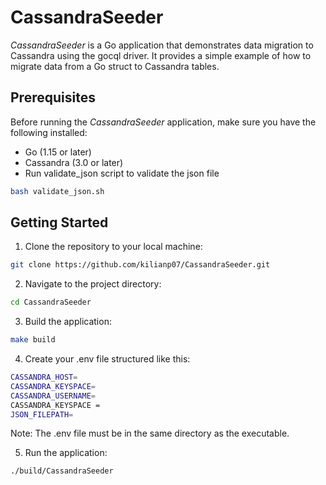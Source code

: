 # CassandraSeeder

*CassandraSeeder* is a Go application that demonstrates data migration to Cassandra using the gocql driver. It provides a simple example of how to migrate data from a Go struct to Cassandra tables.

## Prerequisites

Before running the *CassandraSeeder* application, make sure you have the following installed:

- Go (1.15 or later)
- Cassandra (3.0 or later)
- Run validate_json script to validate the json file
```sh
bash validate_json.sh
```
## Getting Started

1. Clone the repository to your local machine:
```sh
git clone https://github.com/kilianp07/CassandraSeeder.git
```
2. Navigate to the project directory:
```sh
cd CassandraSeeder
```

3. Build the application:
```sh
make build
```

4. Create your .env file structured like this:
```sh
CASSANDRA_HOST=
CASSANDRA_KEYSPACE=
CASSANDRA_USERNAME=
CASSANDRA_KEYSPACE =
JSON_FILEPATH=
```
Note: The .env file must be in the same directory as the executable. 


5. Run the application:
```sh
./build/CassandraSeeder
```


